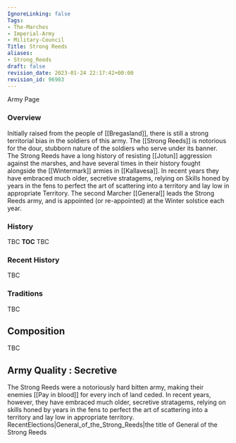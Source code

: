 ```yaml
---
IgnoreLinking: false
Tags:
- The-Marches
- Imperial-Army
- Military-Council
Title: Strong Reeds
aliases:
- Strong_Reeds
draft: false
revision_date: 2023-01-24 22:17:42+00:00
revision_id: 96983
---
```


Army Page
### Overview
Initially raised from the people of [[Bregasland]], there is still a strong territorial bias in the soldiers of this army. The [[Strong Reeds]] is notorious for the dour, stubborn nature of the soldiers who serve under its banner. The Strong Reeds have a long history of resisting [[Jotun]] aggression against the marshes, and have several times in their history fought alongside the [[Wintermark]] armies in [[Kallavesa]].  In recent years they have embraced much older, secretive stratagems, relying on Skills honed by years in the fens to perfect the art of scattering into a territory and lay low in appropriate Territory.
The second Marcher [[General]] leads the Strong Reeds army, and is appointed (or re-appointed) at the Winter solstice each year.
### History
TBC
__TOC__
TBC
### Recent History
TBC
### Traditions
TBC
## Composition
TBC
## Army Quality : Secretive
The Strong Reeds were a notoriously hard bitten army, making their enemies [[Pay in blood]] for every inch of land ceded. In recent years, however, they have embraced much older, secretive stratagems, relying on skills honed by years in the fens to perfect the art of scattering into a territory and lay low in appropriate territory.
RecentElections|General_of_the_Strong_Reeds|the title of General of the Strong Reeds